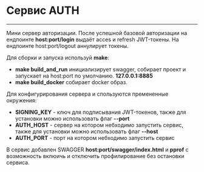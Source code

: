 # Сервис AUTH
____

Мини сервер авторизации. После успешной базовой авторизации на ендпоинте **host:port/login** выдаёт acces и refresh JWT-токены.
На ендпоинте host:port/logout аннулирует токены.

Для сборки и запуска используй  **make**:
- **make build_and_run** инициализирует swagger, собирает проект и запускает на host:port по умолчанию. **127.0.0.1:8885**
- **make build_docker** собирает docker образ. 

Для конфигурирования сервера и спользуются премененные окружения:
- **SIGNING_KEY** - ключ для подписывания  JWT-токенов, также для установки можно использовать флаг **--port**
- **AUTH_HOST** - сервер на котором небходимо запустить сервис, также для установки можно использовать флаг **--host**
- **AUTH_PORT** - порт на котором небходимо запустить сервис   

В сервис добавлен SWAGGER **host:port/swagger/index.html**  и **pprof** с возможность вклюичь и отключить профилирование без остановки сервиса. 
